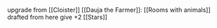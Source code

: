 upgrade from [[Cloister]]
[[Dauja the Farmer]]: [[Rooms with animals]] drafted from here give +2 [[Stars]]